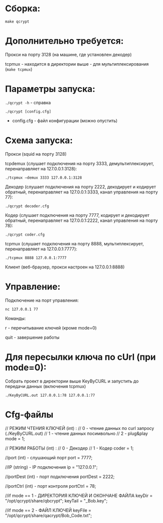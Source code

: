 Сборка:
=======
`make qcrypt`

Дополнительно требуется:
=======

Прокси на порту 3128 (на машине, где установлен декодер)

tcpmux - находится в директории выше - для мультиплексирования (`make tcpmux`)


Параметры запуска:
=======

`./qcrypt -h` - справка


`./qcrypt [config.cfg]`

- config.cfg - файл конфигурации (можно опустить)



Схема запуска:
=======


Прокси (squid на порту 3128)


tcpdemux (слушает подключения на порту 3333, демультиплексирует, перенаправляет на 127.0.0.1:3128):

`./tcpmux —demux 3333 127.0.0.1:3128`


Декодер (слушает подключения на порту 2222, декодирует и кодирует обратный, перенаправляет на 127.0.0.1:3333, канал управления на порту 77):

`./qcrypt decoder.cfg`


Кодер (слушает подключения на порту 7777, кодирует и декодирует обратный, перенаправляет на 127.0.0.1:2222, канал управления на порту 78):

`./qcrypt coder.cfg`


tcpmux (слушает подключения на порту 8888, мультиплексирует, перенаправляет на 127.0.0.1:7777):

`./tcpmux 8888 127.0.0.1:7777`


Клиент (веб-браузер, прокси настроен на 127.0.0.1:8888)


Управление:
=======
Подключение на порт управления:

`nc 127.0.0.1 77`


Команды: 

r - перечитывание ключей (кроме mode=0)

quit - завершение работы


Для пересылки ключа по cUrl (при mode=0):
=======

Собрать проект в директории выше KeyByCURL и запустить до передачи данных (включения tcpmux)

`./KeyByCURL.out 127.0.0.1:78 127.0.0.1:77`

Cfg-файлы
=======

// РЕЖИМ ЧТЕНИЯ КЛЮЧЕЙ (int) :
//	0 - чтение данных по curl запросу (./KeyByCURL.out)
//	1 - чтение данных посимвольно
//	2 - plug&play
mode = 1;

// РЕЖИМ РАБОТЫ (int) :
//	0 - Декодер
//	1 - Кодер
coder = 1;

//port (int) - слушающий порт
port = 7777;

//IP (string) - IP подключения
ip = "127.0.0.1";

//portDest (int) - порт подключения
portDest = 2222;

//portCtrl (int) - порт контроля
portCtrl = 78;

//if mode == 1 - ДИРЕКТОРИЯ КЛЮЧЕЙ И ОКОНЧАНЕ ФАЙЛА
keyDir = "/opt/qcrypt/share/qbcrypt";
keyTail = "_Bob.key";

//if mode == 2 - ФАЙЛ КЛЮЧЕЙ
keyFile = "/opt/qcrypt/share/qacrypt/Bob_Code.txt";

